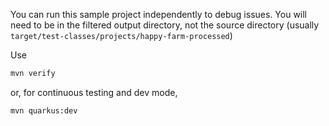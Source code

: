 You can run this sample project independently to debug issues. You will need to be in the filtered output directory, not
the source directory (usually `target/test-classes/projects/happy-farm-processed`)

Use

```bash
mvn verify
```

or, for continuous testing and dev mode,

```bash
mvn quarkus:dev
```